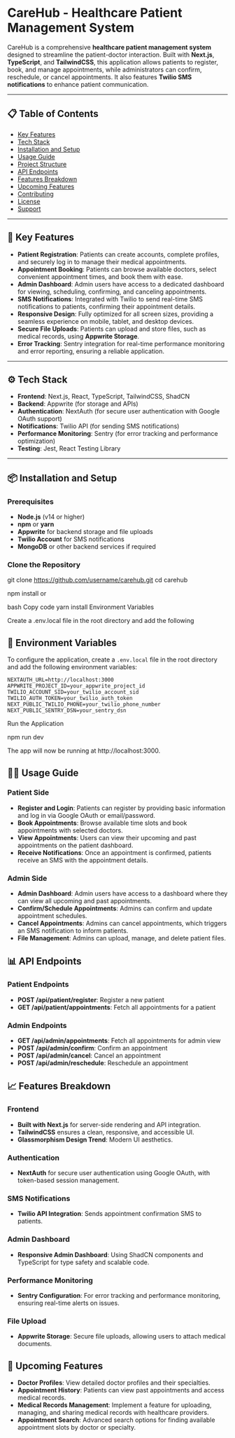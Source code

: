 # CareHub - Healthcare Patient Management System

CareHub is a comprehensive **healthcare patient management system** designed to streamline the patient-doctor interaction. Built with **Next.js**, **TypeScript**, and **TailwindCSS**, this application allows patients to register, book, and manage appointments, while administrators can confirm, reschedule, or cancel appointments. It also features **Twilio SMS notifications** to enhance patient communication.

---

## 📋 Table of Contents
- [Key Features](#key-features)
- [Tech Stack](#tech-stack)
- [Installation and Setup](#installation-and-setup)
- [Usage Guide](#usage-guide)
- [Project Structure](#project-structure)
- [API Endpoints](#api-endpoints)
- [Features Breakdown](#features-breakdown)
- [Upcoming Features](#upcoming-features)
- [Contributing](#contributing)
- [License](#license)
- [Support](#support)

---

## 🏥 Key Features

- **Patient Registration**: Patients can create accounts, complete profiles, and securely log in to manage their medical appointments.
- **Appointment Booking**: Patients can browse available doctors, select convenient appointment times, and book them with ease.
- **Admin Dashboard**: Admin users have access to a dedicated dashboard for viewing, scheduling, confirming, and canceling appointments.
- **SMS Notifications**: Integrated with Twilio to send real-time SMS notifications to patients, confirming their appointment details.
- **Responsive Design**: Fully optimized for all screen sizes, providing a seamless experience on mobile, tablet, and desktop devices.
- **Secure File Uploads**: Patients can upload and store files, such as medical records, using **Appwrite Storage**.
- **Error Tracking**: Sentry integration for real-time performance monitoring and error reporting, ensuring a reliable application.

---

## ⚙️ Tech Stack

- **Frontend**: Next.js, React, TypeScript, TailwindCSS, ShadCN
- **Backend**: Appwrite (for storage and APIs)
- **Authentication**: NextAuth (for secure user authentication with Google OAuth support)
- **Notifications**: Twilio API (for sending SMS notifications)
- **Performance Monitoring**: Sentry (for error tracking and performance optimization)
- **Testing**: Jest, React Testing Library

---

## 📦 Installation and Setup

### Prerequisites
- **Node.js** (v14 or higher)
- **npm** or **yarn**
- **Appwrite** for backend storage and file uploads
- **Twilio Account** for SMS notifications
- **MongoDB** or other backend services if required

### Clone the Repository

git clone https://github.com/username/carehub.git
cd carehub

npm install
or

bash
Copy code
yarn install
Environment Variables


Create a .env.local file in the root directory and add the following 

## 🌟 Environment Variables

To configure the application, create a `.env.local` file in the root directory and add the following environment variables:

```dotenv
NEXTAUTH_URL=http://localhost:3000
APPWRITE_PROJECT_ID=your_appwrite_project_id
TWILIO_ACCOUNT_SID=your_twilio_account_sid
TWILIO_AUTH_TOKEN=your_twilio_auth_token
NEXT_PUBLIC_TWILIO_PHONE=your_twilio_phone_number
NEXT_PUBLIC_SENTRY_DSN=your_sentry_dsn
```

Run the Application

npm run dev

The app will now be running at http://localhost:3000.

## 🧑‍💻 Usage Guide

### Patient Side
- **Register and Login**: Patients can register by providing basic information and log in via Google OAuth or email/password.
- **Book Appointments**: Browse available time slots and book appointments with selected doctors.
- **View Appointments**: Users can view their upcoming and past appointments on the patient dashboard.
- **Receive Notifications**: Once an appointment is confirmed, patients receive an SMS with the appointment details.

### Admin Side
- **Admin Dashboard**: Admin users have access to a dashboard where they can view all upcoming and past appointments.
- **Confirm/Schedule Appointments**: Admins can confirm and update appointment schedules.
- **Cancel Appointments**: Admins can cancel appointments, which triggers an SMS notification to inform patients.
- **File Management**: Admins can upload, manage, and delete patient files.





## 📊 API Endpoints

### Patient Endpoints
- **POST /api/patient/register**: Register a new patient
- **GET /api/patient/appointments**: Fetch all appointments for a patient

### Admin Endpoints
- **GET /api/admin/appointments**: Fetch all appointments for admin view
- **POST /api/admin/confirm**: Confirm an appointment
- **POST /api/admin/cancel**: Cancel an appointment
- **POST /api/admin/reschedule**: Reschedule an appointment

## 📈 Features Breakdown

### Frontend
- **Built with Next.js** for server-side rendering and API integration.
- **TailwindCSS** ensures a clean, responsive, and accessible UI.
- **Glassmorphism Design Trend**: Modern UI aesthetics.

### Authentication
- **NextAuth** for secure user authentication using Google OAuth, with token-based session management.

### SMS Notifications
- **Twilio API Integration**: Sends appointment confirmation SMS to patients.

### Admin Dashboard
- **Responsive Admin Dashboard**: Using ShadCN components and TypeScript for type safety and scalable code.

### Performance Monitoring
- **Sentry Configuration**: For error tracking and performance monitoring, ensuring real-time alerts on issues.

### File Upload
- **Appwrite Storage**: Secure file uploads, allowing users to attach medical documents.

## 🚀 Upcoming Features

- **Doctor Profiles**: View detailed doctor profiles and their specialties.
- **Appointment History**: Patients can view past appointments and access medical records.
- **Medical Records Management**: Implement a feature for uploading, managing, and sharing medical records with healthcare providers.
- **Appointment Search**: Advanced search options for finding available appointment slots by doctor or specialty.


